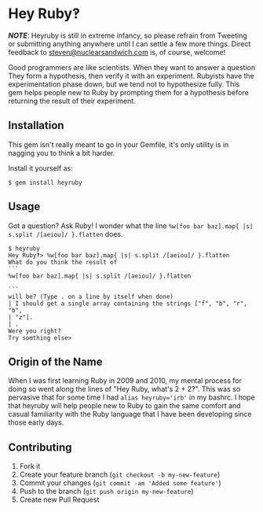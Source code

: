 Hey Ruby‽
=========

***NOTE***: Heyruby is still in extreme infancy, so please refrain from
Tweeting or submitting anything anywhere until I can settle a few more things.
Direct feedback to <steven@nuclearsandwich.com> is, of course, welcome!

Good programmers are like scientists. When they want to answer a question They
form a hypothesis, then verify it with an experiment. Rubyists have the
experimentation phase down, but we tend not to hypothesize fully.  This gem
helps people new to Ruby by prompting them for a hypothesis before returning the
result of their experiment.

Installation
------------

This gem isn't really meant to go in your Gemfile, it's only utility is in
nagging you to think a bit harder.

Install it yourself as:

    $ gem install heyruby

Usage
-----

Got a question? Ask Ruby!
I wonder what the line `%w[foo bar baz].map{ |s| s.split /[aeiou]/ }.flatten`
does.

    $ heyruby
    Hey Ruby‽> %w[foo bar baz].map{ |s| s.split /[aeiou]/ }.flatten
    What do you think the result of
    ```
    %w[foo bar baz].map{ |s| s.split /[aeiou]/ }.flatten

    ```
    will be? (Type . on a line by itself when done)
    | I should get a single array containing the strings ["f", "b", "r", "b",
    | "z"].
    | .
    Were you right?
    Try somthing else>


Origin of the Name
------------------

When I was first learning Ruby in 2009 and 2010, my mental process for doing so
went along the lines of "Hey Ruby, what's 2 + 2?". This was so pervasive that
for some time I had `alias heyruby='irb'` in my bashrc. I hope that heyruby will
help people new to Ruby to gain the same comfort and casual familiarity with the
Ruby language that I have been developing since those early days.

Contributing
------------

1. Fork it
2. Create your feature branch (`git checkout -b my-new-feature`)
3. Commit your changes (`git commit -am 'Added some feature'`)
4. Push to the branch (`git push origin my-new-feature`)
5. Create new Pull Request
